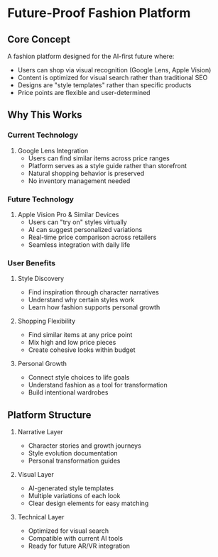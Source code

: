 # Future-Proof Fashion Platform

## Core Concept
A fashion platform designed for the AI-first future where:
- Users can shop via visual recognition (Google Lens, Apple Vision)
- Content is optimized for visual search rather than traditional SEO
- Designs are "style templates" rather than specific products
- Price points are flexible and user-determined

## Why This Works

### Current Technology
1. Google Lens Integration
   - Users can find similar items across price ranges
   - Platform serves as a style guide rather than storefront
   - Natural shopping behavior is preserved
   - No inventory management needed

### Future Technology
1. Apple Vision Pro & Similar Devices
   - Users can "try on" styles virtually
   - AI can suggest personalized variations
   - Real-time price comparison across retailers
   - Seamless integration with daily life

### User Benefits
1. Style Discovery
   - Find inspiration through character narratives
   - Understand why certain styles work
   - Learn how fashion supports personal growth

2. Shopping Flexibility
   - Find similar items at any price point
   - Mix high and low price pieces
   - Create cohesive looks within budget

3. Personal Growth
   - Connect style choices to life goals
   - Understand fashion as a tool for transformation
   - Build intentional wardrobes

## Platform Structure
1. Narrative Layer
   - Character stories and growth journeys
   - Style evolution documentation
   - Personal transformation guides

2. Visual Layer
   - AI-generated style templates
   - Multiple variations of each look
   - Clear design elements for easy matching

3. Technical Layer
   - Optimized for visual search
   - Compatible with current AI tools
   - Ready for future AR/VR integration
